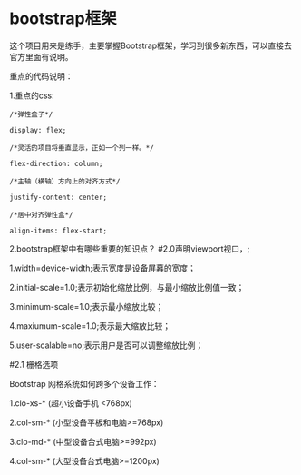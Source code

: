 # bootstrap框架
这个项目用来是练手，主要掌握Bootstrap框架，学习到很多新东西，可以直接去官方里面有说明。

重点的代码说明：

1.重点的css:

    /*弹性盒子*/
    
    display: flex;
    
    /*灵活的项目将垂直显示，正如一个列一样。*/
    
    flex-direction: column;
    
    /*主轴（横轴）方向上的对齐方式*/
    
    justify-content: center;
    
    /*居中对齐弹性盒*/
    
    align-items: flex-start;
    
 2.bootstrap框架中有哪些重要的知识点？
 #2.0声明viewport视口，<meta name="viewport" content="width=device-width">;

1.width=device-width;表示宽度是设备屏幕的宽度；

2.initial-scale=1.0;表示初始化缩放比例，与最小缩放比例值一致；

3.minimum-scale=1.0;表示最小缩放比较；

4.maxiumum-scale=1.0;表示最大缩放比较；

5.user-scalable=no;表示用户是否可以调整缩放比例；

#2.1 栅格选项

Bootstrap 网格系统如何跨多个设备工作：

1.clo-xs-* (超小设备手机 <768px) 
    
2.col-sm-* (小型设备平板和电脑>=768px)

3.clo-md-* (中型设备台式电脑>=992px)

4.col-sm-* (大型设备台式电脑>=1200px)
      
      
 
